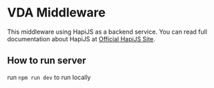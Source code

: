 # VDA Middleware

This middleware using HapiJS as a backend service. You can read full documentation about HapiJS at [Official HapiJS Site](https://hapi.dev/).

## How to run server
run `npm run dev` to run locally